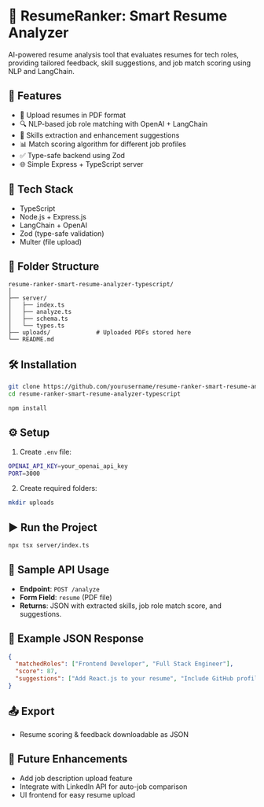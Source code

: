 # 📝 ResumeRanker: Smart Resume Analyzer

AI-powered resume analysis tool that evaluates resumes for tech roles, providing tailored feedback, skill suggestions, and job match scoring using NLP and LangChain.

## 🚀 Features

- 📄 Upload resumes in PDF format
- 🔍 NLP-based job role matching with OpenAI + LangChain
- 🧠 Skills extraction and enhancement suggestions
- 📊 Match scoring algorithm for different job profiles
- ✅ Type-safe backend using Zod
- 🌐 Simple Express + TypeScript server

## 🧰 Tech Stack

- TypeScript
- Node.js + Express.js
- LangChain + OpenAI
- Zod (type-safe validation)
- Multer (file upload)

## 📁 Folder Structure

```
resume-ranker-smart-resume-analyzer-typescript/
│
├── server/
│   ├── index.ts
│   ├── analyze.ts
│   ├── schema.ts
│   └── types.ts
├── uploads/             # Uploaded PDFs stored here
└── README.md
```

## 🛠️ Installation

```bash
git clone https://github.com/yourusername/resume-ranker-smart-resume-analyzer-typescript.git
cd resume-ranker-smart-resume-analyzer-typescript

npm install
```

## ⚙️ Setup

1. Create `.env` file:
```bash
OPENAI_API_KEY=your_openai_api_key
PORT=3000
```

2. Create required folders:
```bash
mkdir uploads
```

## ▶️ Run the Project

```bash
npx tsx server/index.ts
```

## 🔬 Sample API Usage

- **Endpoint**: `POST /analyze`
- **Form Field**: `resume` (PDF file)
- **Returns**: JSON with extracted skills, job role match score, and suggestions.

## 📌 Example JSON Response

```json
{
  "matchedRoles": ["Frontend Developer", "Full Stack Engineer"],
  "score": 87,
  "suggestions": ["Add React.js to your resume", "Include GitHub profile link"]
}
```

## 📤 Export

- Resume scoring & feedback downloadable as JSON

## 📎 Future Enhancements

- Add job description upload feature
- Integrate with LinkedIn API for auto-job comparison
- UI frontend for easy resume upload

